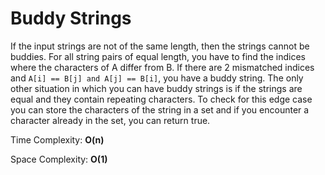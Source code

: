 # Buddy Strings

If the input strings are not of the same length, then the strings cannot be buddies. For all string pairs of equal length, you have to find the indices where the characters of A differ from B. If there are 2 mismatched indices and `A[i] == B[j] and A[j] == B[i]`, you have a buddy string. The only other situation in which you can have buddy strings is if the strings are equal and they contain repeating characters. To check for this edge case you can store the characters of the string in a set and if you encounter a character already in the set, you can return true.

Time Complexity: **O(n)**

Space Complexity: **O(1)**